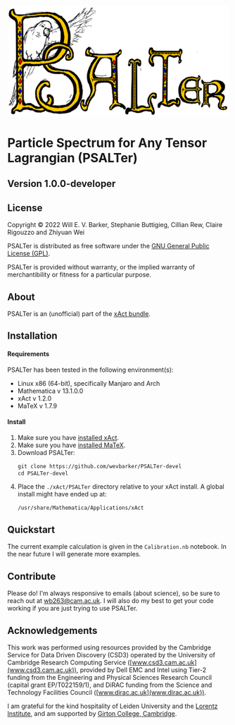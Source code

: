<img src="xAct/PSALTer/Documentation/Logo/GitHubLogo.png" width="1000">

# Particle Spectrum for Any Tensor Lagrangian (PSALTer)
## Version 1.0.0-developer

## License

Copyright © 2022 Will E. V. Barker, Stephanie Buttigieg, Cillian Rew, Claire Rigouzzo and Zhiyuan Wei

PSALTer is distributed as free software under the [GNU General Public License (GPL)](https://www.gnu.org/licenses/gpl-3.0.en.html).

PSALTer is provided without warranty, or the implied warranty of merchantibility or fitness for a particular purpose.

## About

PSALTer is an (unofficial) part of the [xAct bundle](http://www.xact.es/). 

## Installation

#### Requirements 

PSALTer has been tested in the following environment(s):
- Linux x86 (64-bit), specifically Manjaro and Arch
- Mathematica v 13.1.0.0
- xAct v 1.2.0
- MaTeX v 1.7.9

#### Install 

1. Make sure you have [installed xAct](http://www.xact.es/download.html).
2. Make sure you have [installed MaTeX](http://szhorvat.net/pelican/latex-typesetting-in-mathematica.html).
3. Download PSALTer:
	```bash, git
	git clone https://github.com/wevbarker/PSALTer-devel
	cd PSALTer-devel 
	```
4. Place the `./xAct/PSALTer` directory relative to your xAct install. A global install might have ended up at: 
	```bash
	/usr/share/Mathematica/Applications/xAct
	```
## Quickstart 

The current example calculation is given in the `Calibration.nb` notebook. In the near future I will generate more examples.

## Contribute

Please do! I'm always responsive to emails (about science), so be sure to reach out at [wb263@cam.ac.uk](mailto:wb263@cam.ac.uk). I will also do my best to get your code working if you are just trying to use PSALTer.

## Acknowledgements

This work was performed using resources provided by the Cambridge Service for Data Driven Discovery (CSD3) operated by the University of Cambridge Research Computing Service ([www.csd3.cam.ac.uk](www.csd3.cam.ac.uk)), provided by Dell EMC and Intel using Tier-2 funding from the Engineering and Physical Sciences Research Council (capital grant EP/T022159/1), and DiRAC funding from the Science and Technology Facilities Council ([www.dirac.ac.uk](www.dirac.ac.uk)).

I am grateful for the kind hospitality of Leiden University and the [Lorentz Institute](https://www.lorentz.leidenuniv.nl/), and am supported by [Girton College, Cambridge](https://www.girton.cam.ac.uk/).
